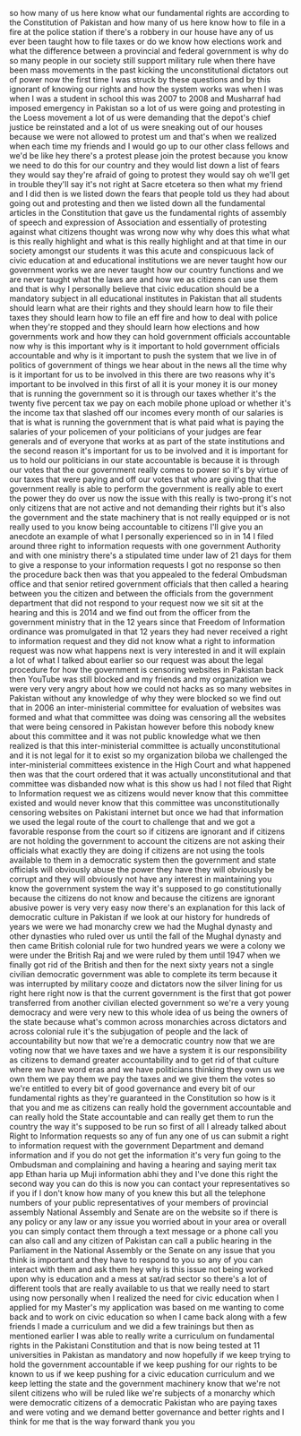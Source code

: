 
so how many of us here know what our
fundamental rights are according to the
Constitution of Pakistan and how many of
us here know how to file in a fire at
the police station if there&#39;s a robbery
in our house have any of us ever been
taught how to file taxes or do we know
how elections work and what the
difference between a provincial and
federal government is why do so many
people in our society still support
military rule when there have been mass
movements in the past kicking the
unconstitutional dictators out of power
now the first time I was struck by these
questions and by this ignorant of
knowing our rights and how the system
works was when I was when I was a
student in school this was 2007 to 2008
and Musharraf had imposed emergency in
Pakistan so a lot of us were going and
protesting in the Loess movement a lot
of us were demanding that the depot&#39;s
chief justice be reinstated and a lot of
us were sneaking out of our houses
because we were not allowed to protest
um and that&#39;s when we realized when each
time my friends and I would go up to our
other class fellows and we&#39;d be like hey
there&#39;s a protest please join the
protest because you know we need to do
this for our country and they would list
down a list of fears they would say
they&#39;re afraid of going to protest they
would say oh we&#39;ll get in trouble
they&#39;ll say it&#39;s not right at Sacre
etcetera so then what my friend and I
did then is we listed down the fears
that people told us they had about going
out and protesting and then we listed
down all the fundamental articles in the
Constitution that gave us the
fundamental rights of assembly of speech
and expression of Association and
essentially of protesting against what
citizens thought was wrong now why why
does this what what is this really
highlight and what is this really
highlight and at that time in our
society amongst our students it was this
acute and conspicuous lack of civic
education at
and educational institutions we are
never taught how our government works we
are never taught how our country
functions and we are never taught what
the laws are and how we as citizens can
use them and that is why I personally
believe that civic education should be a
mandatory subject in all educational
institutes in Pakistan that all students
should learn what are their rights and
they should learn how to file their
taxes they should learn how to file an
eff fire and how to deal with police
when they&#39;re stopped and they should
learn how elections and how governments
work and how they can hold government
officials accountable now why is this
important why is it important to hold
government officials accountable and why
is it important to push the system that
we live in of politics of government of
things we hear about in the news all the
time why is it important for us to be
involved in this there are two reasons
why it&#39;s important to be involved in
this first of all it is your money it is
our money that is running the government
so it is through our taxes whether it&#39;s
the twenty five percent tax we pay on
each mobile phone upload or whether it&#39;s
the income tax that slashed off our
incomes every month of our salaries is
that is what is running the government
that is what paid what is paying the
salaries of your policemen of your
politicians of your judges are fear
generals and of everyone that works at
as part of the state institutions and
the second reason it&#39;s important for us
to be involved and it is important for
us to hold our politicians in our state
accountable is because it is through our
votes that the our government really
comes to power so it&#39;s by virtue of our
taxes that were paying and off our votes
that who are giving that the government
really is able to perform the government
is really able to exert the power they
do over us now the issue with this
really is two-prong it&#39;s not only
citizens that are not active and not
demanding their rights but it&#39;s also the
government and the state machinery that
is not really equipped or is not really
used to you know being accountable to
citizens I&#39;ll give you an anecdote an
example of what I personally experienced
so in
in 14 I filed around three right to
information requests with one government
Authority and with one ministry there&#39;s
a stipulated time under law of 21 days
for them to give a response to your
information requests I got no response
so then the procedure back then was that
you appealed to the federal Ombudsman
office and that senior retired
government officials that then called a
hearing between you the citizen and
between the officials from the
government department that did not
respond to your request now we sit sit
at the hearing and this is 2014 and we
find out from the officer from the
government ministry that in the 12 years
since that Freedom of Information
ordinance was promulgated in that 12
years they had never received a right to
information request and they did not
know what a right to information request
was
now what happens next is very interested
in and it will explain a lot of what I
talked about earlier so our request was
about the legal procedure for how the
government is censoring websites in
Pakistan back then YouTube was still
blocked and my friends and my
organization we were very very angry
about how we could not hacks as so many
websites in Pakistan without any
knowledge of why they were blocked so we
find out that in 2006 an
inter-ministerial committee for
evaluation of websites was formed and
what that committee was doing was
censoring all the websites that were
being censored in Pakistan however
before this nobody knew about this
committee and it was not public
knowledge what we then realized is that
this inter-ministerial committee is
actually unconstitutional and it is not
legal for it to exist so my organization
biloba we challenged the
inter-ministerial committees existence
in the High Court and what happened then
was that the court ordered that it was
actually unconstitutional and that
committee was disbanded now what is this
show us had I not filed that Right to
Information request we as citizens would
never know that this committee existed
and would never know that this committee
was unconstitutionally censoring
websites on Pakistani internet but once
we had that information we used the
legal route of the court to challenge
that and we got a favorable response
from the court
so if citizens are ignorant and if
citizens are not holding the government
to account the citizens are not asking
their officials what exactly they are
doing if citizens are not using the
tools available to them in a democratic
system then the government and state
officials will obviously abuse the power
they have they will obviously be corrupt
and they will obviously not have any
interest in maintaining you know the
government system the way it&#39;s supposed
to go constitutionally because the
citizens do not know and because the
citizens are ignorant abusive power is
very very easy
now there&#39;s an explanation for this lack
of democratic culture in Pakistan if we
look at our history for hundreds of
years we were we had monarchy crew we
had the Mughal dynasty and other
dynasties who ruled over us until the
fall of the Mughal dynasty and then came
British colonial rule for two hundred
years
we were a colony we were under the
British Raj and we were ruled by them
until 1947 when we finally got rid of
the British and then for the next sixty
years not a single civilian democratic
government was able to complete its term
because it was interrupted by military
cooze and dictators now the silver
lining for us right here right now is
that the current government is the first
that got power transferred from another
civilian elected government so we&#39;re a
very young democracy and were very new
to this whole idea of us being the
owners of the state because what&#39;s
common across monarchies across
dictators and across colonial rule it&#39;s
the subjugation of people and the lack
of accountability but now that we&#39;re a
democratic country now that we are
voting now that we have taxes and we
have a system it is our responsibility
as citizens to demand greater
accountability and to get rid of that
culture where we have word eras and we
have politicians thinking they own us we
own them we pay them we pay the taxes
and we give them the votes so we&#39;re
entitled to every bit of good governance
and every bit of our fundamental rights
as they&#39;re guaranteed in the
Constitution so how is it that you and
me as citizens can really hold the
government accountable and can really
hold the
State accountable and can really get
them to run the country the way it&#39;s
supposed to be run so first of all I
already talked about Right to
Information requests so any of fun any
one of us can submit a right to
information request with the government
Department and demand information and if
you do not get the information it&#39;s very
fun going to the Ombudsman and
complaining and having a hearing and
saying merit tax app Ethan haria up Muji
information abhi they and I&#39;ve done this
right the second way you can do this is
now you can contact your representatives
so if you if I don&#39;t know how many of
you knew this but all the telephone
numbers of your public representatives
of your members of provincial assembly
National Assembly and Senate are on the
website so if there is any policy or any
law or any issue you worried about in
your area or overall you can simply
contact them through a text message or a
phone call you can also call and any
citizen of Pakistan can call a public
hearing in the Parliament in the
National Assembly or the Senate on any
issue that you think is important and
they have to respond to you so any of
you can interact with them and ask them
hey why is this issue not being worked
upon why is education and a mess at
sat/rad sector so there&#39;s a lot of
different tools that are really
available to us that we really need to
start using now personally when I
realized the need for civic education
when I applied for my Master&#39;s my
application was based on me wanting to
come back and to work on civic education
so when I came back along with a few
friends I made a curriculum and we did a
few trainings but then as mentioned
earlier I was able to really write a
curriculum on fundamental rights in the
Pakistani Constitution and that is now
being tested at 11 universities in
Pakistan as mandatory and now hopefully
if we keep trying to hold the government
accountable if we keep pushing for our
rights to be known to us if we keep
pushing for a civic education curriculum
and we keep letting the state and the
government machinery know that we&#39;re not
silent citizens who will be ruled like
we&#39;re subjects of a monarchy which were
democratic citizens of a democratic
Pakistan who are paying taxes and were
voting and we demand better governance
and better rights and I think for me
that is the way forward thank you
you
